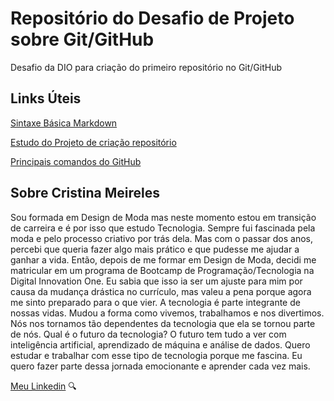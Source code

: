 # Repositório do Desafio de Projeto sobre Git/GitHub
Desafio da DIO para criação do primeiro repositório no Git/GitHub

## Links Úteis
[Sintaxe Básica Markdown](https://www.markdownguide.org/basic-syntax/)

[Estudo do Projeto de  criação repositório](https://drive.google.com/file/d/1IZu0qohv1JOmxjEra1lknDiiStU68bl4/view)

[Principais comandos do GitHub](https://comandosgit.github.io/)

## Sobre Cristina Meireles
Sou formada em Design de Moda mas neste momento estou em transição de carreira e é por isso que estudo Tecnologia.
Sempre fui fascinada pela moda e pelo processo criativo por trás dela. Mas com o passar dos anos, percebi que queria fazer algo mais prático e que pudesse me ajudar a ganhar a vida. Então, depois de me formar em Design de Moda, decidi me matricular em um programa de Bootcamp de Programação/Tecnologia na Digital Innovation One.
Eu sabia que isso ia ser um ajuste para mim por causa da mudança drástica no currículo, mas valeu a pena porque agora me sinto preparado para o que vier.
A tecnologia é parte integrante de nossas vidas. Mudou a forma como vivemos, trabalhamos e nos divertimos. Nós nos tornamos tão dependentes da tecnologia que ela se tornou parte de nós.
Qual é o futuro da tecnologia? O futuro tem tudo a ver com inteligência artificial, aprendizado de máquina e análise de dados.
Quero estudar e trabalhar com esse tipo de tecnologia porque me fascina. Eu quero fazer parte dessa jornada emocionante e aprender cada vez mais.

[Meu Linkedin](https://www.linkedin.com/in/cristina-meireles-98076821/) 🔍
